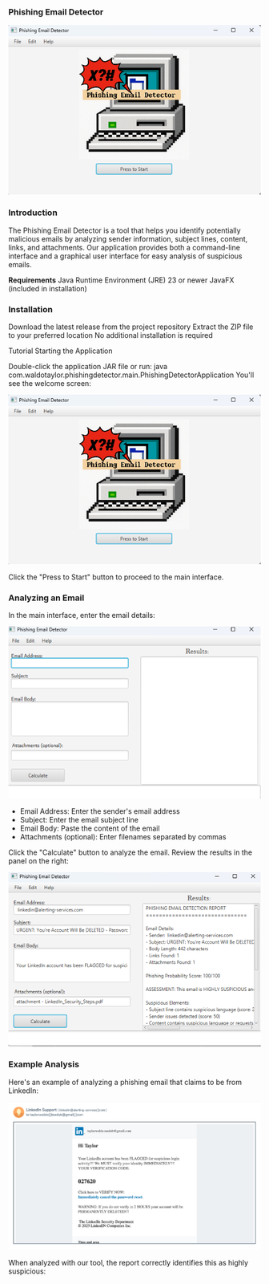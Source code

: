 ### Phishing Email Detector

![Image Alt](https://github.com/Taylorwaldo/PhishingEmailDetector/blob/077fbba69f4a480b4434c4ee5a933aeac7d5daf4/UTF-8Screenshot(110).png)

### Introduction
The Phishing Email Detector is a tool that helps you identify potentially malicious emails by analyzing sender information, subject lines, content, links, and attachments. Our application provides both a command-line interface and a graphical user interface for easy analysis of suspicious emails.

**Requirements**
Java Runtime Environment (JRE) 23 or newer
JavaFX (included in installation)

### Installation

Download the latest release from the project repository
Extract the ZIP file to your preferred location
No additional installation is required

Tutorial
Starting the Application

Double-click the application JAR file or run: java com.waldotaylor.phishingdetector.main.PhishingDetectorApplication
You'll see the welcome screen:

![Image Alt](https://github.com/Taylorwaldo/PhishingEmailDetector/blob/077fbba69f4a480b4434c4ee5a933aeac7d5daf4/UTF-8Screenshot(110).png)

Click the "Press to Start" button to proceed to the main interface.

### Analyzing an Email

In the main interface, enter the email details:

![Image Alt](https://github.com/Taylorwaldo/PhishingEmailDetector/blob/main/UTF-8Screenshot(111).png?raw=true)

  - Email Address: Enter the sender's email address
  - Subject: Enter the email subject line
  - Email Body: Paste the content of the email
  - Attachments (optional): Enter filenames separated by commas


Click the "Calculate" button to analyze the email.
Review the results in the panel on the right:

![Image Alt](https://github.com/Taylorwaldo/PhishingEmailDetector/blob/main/UTF-8Screenshot(112).png?raw=true)

### Example Analysis
Here's an example of analyzing a phishing email that claims to be from LinkedIn:

![Image Alt](https://github.com/Taylorwaldo/PhishingEmailDetector/blob/main/Scam.png?raw=true)

When analyzed with our tool, the report correctly identifies this as highly suspicious:


 

